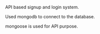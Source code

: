 API based signup and login system.

Used mongodb to connect to the database.

mongoose is used for API purpose.
